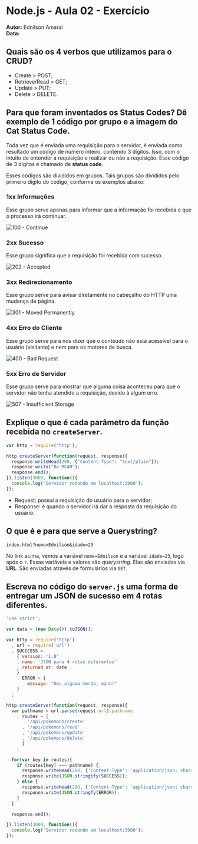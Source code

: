 # Node.js - Aula 02 - Exercício  
**Autor:** Ednilson Amaral  
**Data:** 

## Quais são os 4 verbos que utilizamos para o CRUD?  

* Create > POST;  
* Retrieve/Read > GET;  
* Update > PUT;  
* Delete > DELETE.


## Para que foram inventados os Status Codes? Dê exemplo de 1 código por grupo e a imagem do Cat Status Code.  

Toda vez que é enviada uma requisição para o servidor, é enviada como resultado um código de número inteiro, contendo 3 dígitos. Isso, com o intuito de entender a requisição e realizar ou não a requisição. Esse código de 3 dígitos é chamado de **status code**.  

Esses códigos são divididos em grupos. Tais grupos são divididos pelo primeiro dígito do código, conforme os exemplos abaixo:

### 1xx Informações  

Esse grupo serve apenas para informar que a informação foi recebida e que o processo irá continuar.  

![100 - Continue](https://raw.githubusercontent.com/ednilsonamaral/be-mean-instagram-nodejs/master/img/100.jpg)


### 2xx Sucesso  

Esse grupo significa que a requisição foi recebida com sucesso.  

![202 - Accepted](https://raw.githubusercontent.com/ednilsonamaral/be-mean-instagram-nodejs/master/img/202.jpg)


### 3xx Redirecionamento  

Esse grupo serve para avisar diretamente no cabeçalho do HTTP uma mudança de página.  

![301 - Moved Permanently](https://raw.githubusercontent.com/ednilsonamaral/be-mean-instagram-nodejs/master/img/301.jpg)


### 4xx Erro do Cliente  

Esse grupo serve para nos dizer que o conteúdo não está acessível para o usuário (visitante) e nem para os motores de busca.  

![400 - Bad Request](https://raw.githubusercontent.com/ednilsonamaral/be-mean-instagram-nodejs/master/img/400.jpg)


### 5xx Erro de Servidor  

Esse grupo serve para mostrar que alguma coisa aconteceu para que o servidor não tenha atendido a requisição, devido à algum erro.  

![507 - Insufficient Storage](https://raw.githubusercontent.com/ednilsonamaral/be-mean-instagram-nodejs/master/img/507.jpg)


## Explique o que é cada parâmetro da função recebida no `createServer`.

```js  
var http = require('http');  

http.createServer(function(request, response){  
  response.writeHead(200, {"Content-Type": "text/plain"});  
  response.write("Be MEAN");  
  response.end();  
}).listen(3000, function(){  
  console.log('Servidor rodando em localhost:3000');  
});  
```  

* Request: possui a requisição do usuário para o servidor;  
* Response: é quando o servidor irá dar a resposta da requisição do usuário.


## O que é e para que serve a Querystring?  

`index.html?nome=Ednilson&idade=23`  

No link acima, vemos a variável `nome=Ednilson` e a variável `idade=23`, logo após o `?`. Essas variáveis e valores são *querystring*. Elas são enviadas via **URL**. São enviadas através de formulários via `GET`.


## Escreva no código do `server.js` uma forma de entregar um JSON de sucesso em 4 rotas diferentes.  

```js  
'use strict';

var date = (new Date()).toJSON();

var http = require('http')
  , url = require('url')
  , SUCCCESS = 
    { version: '1.0'
    , name: 'JSON para 4 rotas diferentes'
    , returned_at: date
    }
    , ERROR = {
        message: "Deu alguma merda, mano!"
    }
  ;

http.createServer(function(request, response){
  var pathname = url.parse(request.url).pathname
    , routes = [ 
    	'/api/pokemons/create'
      , '/api/pokemons/read'
      , '/api/pokemons/update'
      , '/api/pokemons/delete'
      ]
    ;

  for(var key in routes){
    if (routes[key] === pathname) {
      response.writeHead(200, {'Content-Type': 'application/json; charset=UTF-8'});
      response.write(JSON.stringify(SUCCESS));
    } else {
      response.writeHead(200, {'Content-Type': 'application/json; charset=UTF-8'});
      response.write(JSON.stringfy(ERROR));
    }
  }

  response.end();

}).listen(3000, function(){
  console.log('Servidor rodando em localhost:3000');
});
```